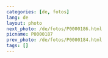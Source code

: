 ```yaml
---
categories: [de, fotos]
lang: de
layout: photo
next_photo: /de/fotos/P0000186.html
picname: P0000187
prev_photo: /de/fotos/P0000184.html
tags: []
---
```


